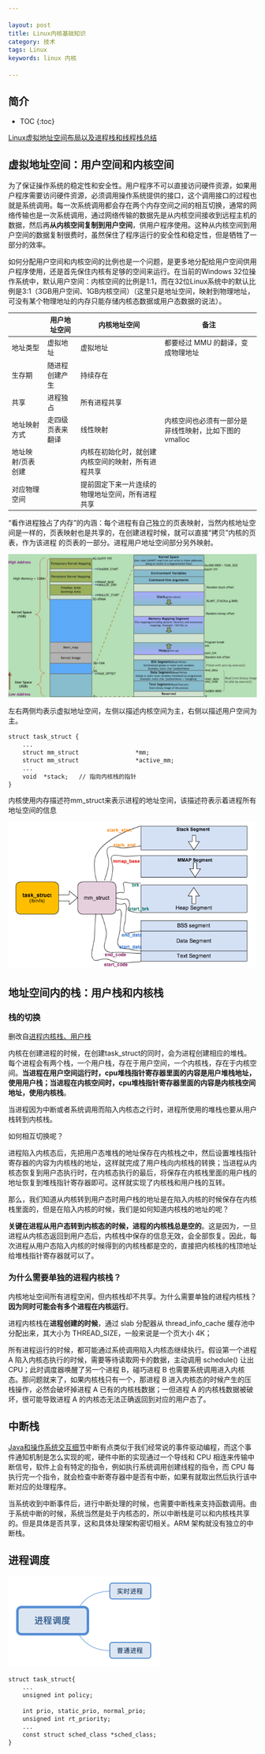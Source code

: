 ```yaml
---

layout: post
title: Linux内核基础知识
category: 技术
tags: Linux
keywords: linux 内核

---
```


## 简介

* TOC
{:toc}

[Linux虚拟地址空间布局以及进程栈和线程栈总结](https://www.cnblogs.com/sky-heaven/p/7112006.html)

## 虚拟地址空间：用户空间和内核空间

为了保证操作系统的稳定性和安全性。用户程序不可以直接访问硬件资源，如果用户程序需要访问硬件资源，必须调用操作系统提供的接口，这个调用接口的过程也就是系统调用。每一次系统调用都会存在两个内存空间之间的相互切换，通常的网络传输也是一次系统调用，通过网络传输的数据先是从内核空间接收到远程主机的数据，然后再**从内核空间复制到用户空间**，供用户程序使用。这种从内核空间到用户空间的数据复制很费时，虽然保住了程序运行的安全性和稳定性，但是牺牲了一部分的效率。

如何分配用户空间和内核空间的比例也是一个问题，是更多地分配给用户空间供用户程序使用，还是首先保住内核有足够的空间来运行。在当前的Windows 32位操作系统中，默认用户空间：内核空间的比例是1:1，而在32位Linux系统中的默认比例是3:1（3GB用户空间、1GB内核空间）（这里只是地址空间，映射到物理地址，可没有某个物理地址的内存只能存储内核态数据或用户态数据的说法）。


||用户地址空间|内核地址空间|备注|
|---|---|---|---|
|地址类型|虚拟地址|虚拟地址|都要经过 MMU 的翻译，变成物理地址|
|生存期|随进程创建产生|持续存在|
|共享|进程独占|所有进程共享|
|地址映射方式|走四级页表来翻译|线性映射|内核空间也必须有一部分是非线性映射，比如下图的vmalloc|
|地址映射/页表创建||内核在初始化时，就创建内核空间的映射，所有进程共享|
|对应物理空间||提前固定下来一片连续的物理地址空间，所有进程共享|

“看作进程独占了内存”的内涵：每个进程有自己独立的页表映射，当然内核地址空间是一样的，页表映射也是共享的，在创建进程时候，就可以直接“拷贝”内核的页表，作为该进程 的页表的一部分。进程用户地址空间部分另外映射。

![](/public/upload/linux/virtual_memory_space.jpg)

左右两侧均表示虚拟地址空间，左侧以描述内核空间为主，右侧以描述用户空间为主。


    struct task_struct {
        ...
        struct mm_struct                *mm;
        struct mm_struct                *active_mm;
        ...
        void  *stack;   // 指向内核栈的指针
    }

内核使用内存描述符mm_struct来表示进程的地址空间，该描述符表示着进程所有地址空间的信息

![](/public/upload/linux/mm_struct.png)

## 地址空间内的栈：用户栈和内核栈

### 栈的切换

删改自[进程内核栈、用户栈](http://www.cnblogs.com/shengge/articles/2158748.html)

内核在创建进程的时候，在创建task_struct的同时，会为进程创建相应的堆栈。每个进程会有两个栈，一个用户栈，存在于用户空间，一个内核栈，存在于内核空间。**当进程在用户空间运行时，cpu堆栈指针寄存器里面的内容是用户堆栈地址，使用用户栈；当进程在内核空间时，cpu堆栈指针寄存器里面的内容是内核栈空间地址，使用内核栈**。

当进程因为中断或者系统调用而陷入内核态之行时，进程所使用的堆栈也要从用户栈转到内核栈。

如何相互切换呢？

进程陷入内核态后，先把用户态堆栈的地址保存在内核栈之中，然后设置堆栈指针寄存器的内容为内核栈的地址，这样就完成了用户栈向内核栈的转换；当进程从内核态恢复到用户态执行时，在内核态执行的最后，将保存在内核栈里面的用户栈的地址恢复到堆栈指针寄存器即可。这样就实现了内核栈和用户栈的互转。

那么，我们知道从内核转到用户态时用户栈的地址是在陷入内核的时候保存在内核栈里面的，但是在陷入内核的时候，我们是如何知道内核栈的地址的呢？

**关键在进程从用户态转到内核态的时候，进程的内核栈总是空的**。这是因为，一旦进程从内核态返回到用户态后，内核栈中保存的信息无效，会全部恢复。因此，每次进程从用户态陷入内核的时候得到的内核栈都是空的，直接把内核栈的栈顶地址给堆栈指针寄存器就可以了。

### 为什么需要单独的进程内核栈？

内核地址空间所有进程空闲，但内核栈却不共享。为什么需要单独的进程内核栈？**因为同时可能会有多个进程在内核运行**。

进程内核栈在**进程创建的时候**，通过 slab 分配器从 thread_info_cache 缓存池中分配出来，其大小为 THREAD_SIZE，一般来说是一个页大小 4K；

所有进程运行的时候，都可能通过系统调用陷入内核态继续执行。假设第一个进程 A 陷入内核态执行的时候，需要等待读取网卡的数据，主动调用 schedule() 让出 CPU；此时调度器唤醒了另一个进程 B，碰巧进程 B 也需要系统调用进入内核态。那问题就来了，如果内核栈只有一个，那进程 B 进入内核态的时候产生的压栈操作，必然会破坏掉进程 A 已有的内核栈数据；一但进程 A 的内核栈数据被破坏，很可能导致进程 A 的内核态无法正确返回到对应的用户态了。


## 中断栈

[Java和操作系统交互细节](https://mp.weixin.qq.com/s/fmS7FtVyd7KReebKzxzKvQ)中断有点类似于我们经常说的事件驱动编程，而这个事件通知机制是怎么实现的呢，硬件中断的实现通过一个导线和 CPU 相连来传输中断信号，软件上会有特定的指令，例如执行系统调用创建线程的指令，而 CPU 每执行完一个指令，就会检查中断寄存器中是否有中断，如果有就取出然后执行该中断对应的处理程序。

当系统收到中断事件后，进行中断处理的时候，也需要中断栈来支持函数调用。由于系统中断的时候，系统当然是处于内核态的，所以中断栈是可以和内核栈共享的。但是具体是否共享，这和具体处理架构密切相关。ARM 架构就没有独立的中断栈。

## 进程调度

![](/public/upload/linux/process_schedule.png)

    struct task_struct{
        ...
        unsigned int policy;

        int prio, static_prio, normal_prio;
        unsigned int rt_priority;
        ...
        const struct sched_class *sched_class;
    }





